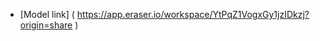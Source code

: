 <!-- backend Series -->

- [Model link] (
    https://app.eraser.io/workspace/YtPqZ1VogxGy1jzIDkzj?origin=share
)